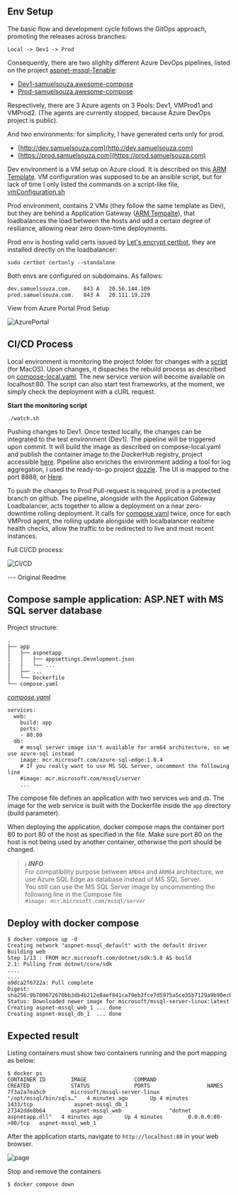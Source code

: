 ## Env Setup
The basic flow and development cycle follows the GitOps approach, promoting the releases across branches:

```Local -> Dev1 -> Prod```

Consequently, there are two slighlty different Azure DevOps pipelines, listed on the project [aspnet-mssql-Tenable](https://dev.azure.com/samuel1987/aspnet-mssql-Tenable/):
- [Dev1-samuelsouza.awesome-compose](https://github.com/samuelsouza/awesome-compose/blob/dev1/azure-pipelines.yml)
- [Prod-samuelsouza.awesome-compose](https://github.com/samuelsouza/awesome-compose/blob/dev1/azure-pipelines-1.yml)

Respectively, there are 3 Azure agents on 3 Pools: Dev1, VMProd1 and VMProd2. (The agents are currently stopped, because Azure DevOps project is public).

And two environments:
for simplicity, I have generated certs only for prod.
- [http://dev.samuelsouza.com](http://dev.samuelsouza.com)
- [https://prod.samuelsouza.com](https://prod.samuelsouza.com) 

Dev environment is a VM setup on Azure cloud. It is described on this [ARM Template](https://github.com/samuelsouza/awesome-compose/blob/dev1/aspnet-mssql/VM.template.json). VM configuration was supposed to be an ansible script, but for lack of time I only listed the commands on a script-like file, [vmConfiguration.sh](https://github.com/samuelsouza/awesome-compose/blob/dev1/aspnet-mssql/vmConfiguration.sh)

Prod environment, contains 2 VMs (they follow the same template as Dev), but they are behind a Application Gateway ([ARM Tempalte](https://github.com/samuelsouza/awesome-compose/blob/dev1/aspnet-mssql/LB.template.json)), that loadbalances the load between the hosts and add a certain degree of resiliance, allowing near zero down-time deployments.

Prod env is hosting valid certs issued by [Let's encrypt certbot](https://certbot.eff.org/), they are installed directly on the loadbalancer:

```sudo certbot certonly --standalone```

Both envs are configured on subdomains. As fallows:
```
dev.samuelsouza.com.	843	A	20.56.144.109
prod.samuelsouza.com.	843	A	20.111.19.229
```

View from Azure Portal Prod Setup

![AzurePortal](azureportal.png)

## CI/CD Process

Local environment is monitoring the project folder for changes with a [script](https://github.com/samuelsouza/awesome-compose/blob/dev1/aspnet-mssql/watch.sh) (for MacOS). Upon changes, it dispaches the rebuild process as described on [compose-local.yaml](https://github.com/samuelsouza/awesome-compose/blob/dev1/aspnet-mssql/compose-local.yaml). The new service version will become available on localhost:80. The script can also start test frameworks, at the moment, we simply check the deployment with a cURL request.

**Start the monitoring script**

```./watch.sh```

Pushing changes to Dev1. Once tested locally, the changes can be integrated to the test environment (Dev1). The pipeline will be triggered upon commit. It will build the image as described on compose-local.yaml and publish the container image to the DockerHub registry, project accessible [here](https://hub.docker.com/repository/docker/samucasouza/test-docker). Pipeline also enriches the environment adding a tool for log aggregation, I used the ready-to-go project [dozzle](https://dozzle.dev/). The UI is mapped to the port 8888, or [Here](http://dev.samuelsouza.com:8888/).

To push the changes to Prod Pull-request is required, prod is a protected branch on github. The pipeline, alongside with the Application Gateway Loadbalancer, acts together to allow a deployment on a near zero-downtime rolling deployment. It calls for [compose.yaml](https://github.com/samuelsouza/awesome-compose/blob/dev1/aspnet-mssql/compose.yaml) twice, once for each VMProd agent, the rolling update alongside with localbalancer realtime health checks, allow the traffic to be redirected to live and most recent instances.

Full CI/CD process:

![CI/CD](cicd.png)









--- Original Readme
## Compose sample application: ASP.NET with MS SQL server database

Project structure:
```
.
├── app
│   ├── aspnetapp
│   │   ├── appsettings.Development.json
|   |   └── ...
│   ├── ...
│   └── Dockerfile
└── compose.yaml
```

[_compose.yaml_](compose.yaml)
```
services:
  web:
    build: app
    ports:
    - 80:80
  db:
    # mssql server image isn't available for arm64 architecture, so we use azure-sql instead
    image: mcr.microsoft.com/azure-sql-edge:1.0.4
    # If you really want to use MS SQL Server, uncomment the following line
    #image: mcr.microsoft.com/mssql/server
    ...
```
The compose file defines an application with two services `web` and `db`. The image for the web service is built with the Dockerfile inside the `app` directory (build parameter).

When deploying the application, docker compose maps the container port 80 to port 80 of the host as specified in the file.
Make sure port 80 on the host is not being used by another container, otherwise the port should be changed.

> ℹ️ **_INFO_**  
> For compatibility purpose between `AMD64` and `ARM64` architecture, we use Azure SQL Edge as database instead of MS SQL Server.  
> You still can use the MS SQL Server image by uncommenting the following line in the Compose file   
> `#image: mcr.microsoft.com/mssql/server`

## Deploy with docker compose

```
$ docker compose up -d
Creating network "aspnet-mssql_default" with the default driver
Building web
Step 1/13 : FROM mcr.microsoft.com/dotnet/sdk:5.0 AS build
2.1: Pulling from dotnet/core/sdk
....
....
a9dca2f6722a: Pull complete
Digest: sha256:9b700672670bb3db4b212e8aef841ca79eb2fce7d5975a5ce35b7129a9b90ec0
Status: Downloaded newer image for microsoft/mssql-server-linux:latest
Creating aspnet-mssql_web_1 ... done
Creating aspnet-mssql_db_1  ... done
```


## Expected result

Listing containers must show two containers running and the port mapping as below:
```
$ docker ps
CONTAINER ID        IMAGE               COMMAND                  CREATED             STATUS              PORTS                  NAMES
7f3a2a7ea5c0        microsoft/mssql-server-linux   "/opt/mssql/bin/sqls…"   4 minutes ago       Up 4 minutes        1433/tcp             aspnet-mssql_db_1
27342dde8b64        aspnet-mssql_web               "dotnet aspnetapp.dll"   4 minutes ago       Up 4 minutes        0.0.0.0:80->80/tcp   aspnet-mssql_web_1
```

After the application starts, navigate to `http://localhost:80` in your web browser.

![page](output.jpg)

Stop and remove the containers

```
$ docker compose down
```
